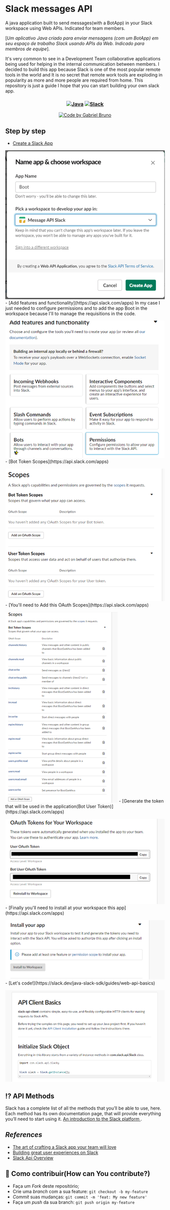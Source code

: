 # Slack messages API
 A java application built to send messages(with a BotApp) in your Slack workspace using Web APIs. Indicated for team members.</p>
 [_Um aplicativo Java criado para enviar mensagens (com um BotApp) em seu espaço de trabalho Slack usando APIs da Web. Indicado para membros de equipe_].
 
 It's very common to see in a Development Team collaborative applications being used for helping in the internal communication between members. I decided to build this app because Slack is one of the most popular remote tools in the world and It is no secret that remote work tools are exploding in popularity as more and more people are required from home. This repository is just a guide I hope that you can start building your own slack app.


 <h3 align="center">
    <a  href="https://www.oracle.com/java/technologies/downloads/" >
    <img alt="Java" title="#java" width="170px" height="83px" src="https://marcas-logos.net/wp-content/uploads/2020/11/Java-logo.jpg"></a>
    <a  href="https://slack.com/intl/pt-br/">
    <img alt="Slack" title="#Slack" width="170px" height="83px"  src="https://assets.b9.com.br/wp-content/uploads/2019/01/slack_logo_2.png"></a>
</h3>
  

   <a href="https://github.com/gabriel-silva-kothe">
   <div align="center"> <img alt="Code by Gabriel Bruno" src="https://img.shields.io/badge/code%20by-Gabriel%20Bruno-red"></div>
  </a>
</p>


## Step by step

-  [Create a Slack App](https://api.slack.com/apps) </p>
<img alt="img1" src="images/app.PNG">
-  [Add features and functionality](https://api.slack.com/apps) 
In my case I just needed to configure permissions and to add the app Boot in the workspace because I'll to manage the requisitions in the code.</p>
<img alt="img2"  src="images/permissions.png">
-  [Bot Token Scopes](https://api.slack.com/apps) </p>
<img alt="img3"  src="images/scopes.png">
-  [You'll need to Add this OAuth Scopes](https://api.slack.com/apps) </p>
<img alt="img4" src="./images/scopesall.png">
-  [Generate the token that will be used in the application(Bot User Token)](https://api.slack.com/apps) </p>
<img alt="img5" src="./images/tokens.png">
-  [Finally you'll need to install at your workspace this app](https://api.slack.com/apps) </p>
<img alt="img6"  src="./images/install.png">
-  [Let's code!](https://slack.dev/java-slack-sdk/guides/web-api-basics) </p>
<img alt="img7"  src="./images/javaapi.png"> 



## :interrobang: API Methods


Slack has a complete list of all the methods that you’ll be able to use, here. Each method has its own documentation page, that will provide everything you’ll need to start using it.  <a href="https://api.slack.com/start/overview">An introduction to the Slack platform </a>.


## *References*

- [The art of crafting a Slack app 
your team will love](https://slack.dev/guides/Build.pdf)
- [Building great user experiences
on Slack](https://slack.dev/guides/AppUIGuidelines.pdf)
- [Slack Api Overview](https://api.slack.com/start/overview)



<a id="como-contribuir"></a>

## :dart: Como contribuir(How can You contribute?)

- Faça um _Fork_ deste repositório;
- Crie uma _branch_ com a sua feature: `git checkout -b my-feature`
- _Commit_ suas mudanças: `git commit -m 'feat: My new feature'`
- Faça um _push_ da sua branch: `git push origin my-feature`
